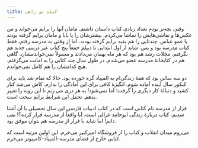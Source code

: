 ```yaml
---
title: کتلت تو راهی
---
```


وقتی بچه‌تر بودم تعداد زیادی کتاب داستان داشتم. مامان آنها را برایم می‌خواند و من عکس‌ها و نقاشی‌هایش را تماشا می‌کردم. بیشترشان را یا بابا و مامان  برایم گرفته بودند یا عمو عباس. چندتایی را هم بقیه برایم گرفته بودند. اما از وقتی به مدرسه رفتم، فقط کتاب مدرسه بود و بس. شاید از اول ابتدایی تا دیپلم جمعاً پنج کتاب غیر درسی جدید هم نگرفتم. مجلات رشد هم بود که هر ماه بهمان می‌دادند و معمولاً نمی‌خواندمشان. گاهی هم در کتابخانهٔ مدرسه عضو می‌شدم. در طول سال چند کتابی را به امانت می‌گرفتم. هیچ کدامشان را هم کامل نمی‌خواندم.

دو سه سالی بود که همهٔ زندگی‌ام به المپیاد گره خورده بود. حالا که تمام شد باید برای کنکور سال آینده آماده شوم. انگیزهٔ کافی برای این آمادگی را ندارم. کاش می‌شد کنار کشید و دنبالهٔ کار دیگری را  گرفت؛ اما نمی‌شود!
به هر دری می ‌زنم تا این رویه را تغییر بدهم. تحمل این شرایط برایم سخت است.

فرار از مدرسه  نام کتابی است که در کتاب ادبیات فارسی این سال تحصیلی با آن آشنا شدیم. کتاب دربارهٔ زندگی ابوحامد غزالی است. آیا واقعاً از مدرسه فرار کرده؟! نمی دانم! اما شاید با فرار از مدرسه هم بتوان موفق بود. 

می‌روم میدان انقلاب و کتاب را از فروشگاه امیرکبیر می‌خرم. این اولین مرتبه است که کتابی خارج از فضای مدرسه-المپیاد-کامپیوتر می‌خرم. 